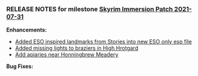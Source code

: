 ### RELEASE NOTES for milestone [Skyrim Immersion Patch 2021-07-31](https://github.com/SkyrimLL/SkLLpatches/milestone/14?closed=1) 
**Enhancements:** 
- [Added ESO inspired landmarks from Stories into new ESO only esp file](https://github.com/SkyrimLL/SkLLpatches/issues/22)
- [Added missing lights to braziers in High Hrotgard](https://github.com/SkyrimLL/SkLLpatches/issues/21)
- [Add apiaries near Honningbrew Meadery](https://github.com/SkyrimLL/SkLLpatches/issues/19)

**Bug Fixes:** 

